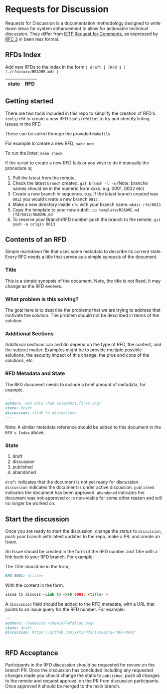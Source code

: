 # Requests for Discussion
Requests for Discussion is a documentation methodology designed to write down ideas for system enhancement to allow for actionable technical discussion. They differ from [IETF Request for Comments](https://en.wikipedia.org/wiki/Request_for_Comments),
as expressed by [RFC 3](https://tools.ietf.org/html/rfc3) in been less formal.

## RFDs Index
Add new RFDs to the index in the form
```| draft | [RFD 1 ](./rfd/xxxx/README.md) |```


| state    | RFD |
| -------- | ------------------------------------------------------------- |


## Getting started
There are two tools included in this repo to simplify the creation of RFD's. 
`tools/rfd` to create a new RFD
`tools/rfdlint` to try and identify linting issues in the RFD. 

These can be called through the provided `Makefile`

For example to create a new RFD;
`make new`

To run the linter;
`make check`

If the script to create a new RFD fails or you wish to do it manually the procedure is; 
1. Pull the latest from the remote.
2. Check the latest `branch` created. `git branch -l -a` (Note: branche names should be in the numeric form xxxx. e.g. 0001, 0002 etc)
3. Create a new branch in sequence. e.g. If the latest branch created was `0012` you would create a new branch `0013`. 
4. Make a new directory inside `rfd` with your branch name. `mkdir rfd/0013`
5. Copy the template to your new subdir. `cp template/README.md rfd/0013/README.md`
6. To reserve your Branch/RFD number push the branch to the remote. `git push -u origin 0013`

## Contents of an RFD
Simple markdown file that uses some metadata to describe its current state. Every RFD needs a title that serves as a simple synopsis of the document.

### Title

This is a simple synopsis of the document. Note, the title is not fixed.
It may change as the RFD evolves.

### What problem is this solving?

The goal here is to describe the problems that we are trying to address that motivate the solution. The problem should not be described in terms of the solution.

### Additional Sections

Additional sections can and do depend on the type of RFD, the content, and the subject matter. Examples might be to provide multiple possible solutions, the security impact of this change, the pros and cons of the solutions, etc. 

### RFD Metadata and State

The RFD document needs to include a brief amount of metadata, for example.

```markdown
---
authors: Han Solo <han.solo@shot.first.org>
state: draft
discussion: <link to discussion>
---
```

Note: A similar metadata reference should be added to this document in the `RFD's Index` above.

### State

1. draft
2. discussion
3. published
4. abandoned

`draft` indicates that the document is not yet ready for discussion.
`discussion` indicates the document is under active discussion.
`published` indicates the document has been approved.
`abandoned` indicates the document was not-approved or is non-viable for some other reason and will no longer be worked on. 

## Start the discussion

Once you are ready to start the discussion, change the status to `discussion`, push your branch with latest updates to the repo, make a PR, and create an Issue. 

An Issue should be created in the form of the RFD number and Title with a link back to your RFD branch. For example; 

The Title should be in the form;
```markdown
RFD 0001: <title>
```

With the content in the form;
```markdown
Issue to discuss <Link to <RFD 0001: <title> >
````

A `discussion` field should be added to the RFD metadata, with a URL that points to an issue query for the RFD number. For example:

```markdown
---
authors: Chewbacca <chewie77@falcon.org>
state: draft
discussion: https://github.com/xxxx/rfd/issues?q="RFD+0001"
---
```

## RFD Acceptance
Participants in the RFD discussion should be requested for review on the branch PR. Once the discussion has concluded including any requested changes made you should change the statis to `published`, push all changes to the remote and request approval on the PR from discussion participants. Once approved it should be merged to the main branch. 